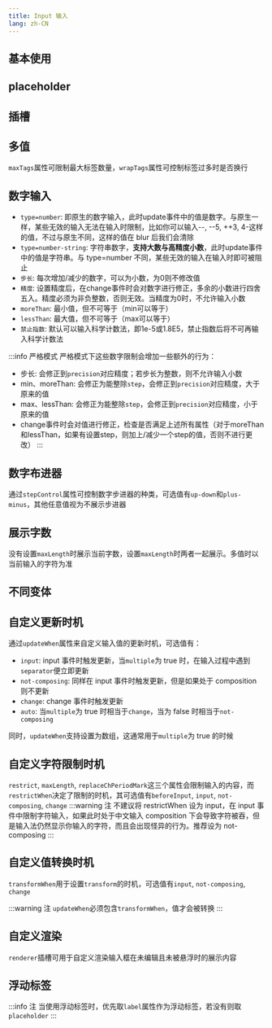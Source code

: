 ```yaml
---
title: Input 输入
lang: zh-CN
---
```


## 基本使用

<!-- @Code:basicUsage -->

## placeholder

<!-- @Code:placeholder -->

## 插槽

<!-- @Code:slots -->

## 多值

`maxTags`属性可限制最大标签数量，`wrapTags`属性可控制标签过多时是否换行

<!-- @Code:multiple -->

## 数字输入

- `type=number`: 即原生的数字输入，此时update事件中的值是数字。与原生一样，某些无效的输入无法在输入时限制，比如你可以输入--, --5, ++3, 4-这样的值，不过与原生不同，这样的值在 blur 后我们会清除
- `type=number-string`: 字符串数字，**支持大数与高精度小数**，此时update事件中的值是字符串。与 type=number 不同，某些无效的输入在输入时即可被阻止
- `步长`: 每次增加/减少的数字，可以为小数，为0则不修改值
- `精度`: 设置精度后，在change事件时会对数字进行修正，多余的小数进行四舍五入。精度必须为非负整数，否则无效。当精度为0时，不允许输入小数
- `moreThan`: 最小值，但不可等于（min可以等于）
- `lessThan`: 最大值，但不可等于（max可以等于）
- `禁止指数`: 默认可以输入科学计数法，即1e-5或1.8E5，禁止指数后将不可再输入科学计数法

:::info 严格模式
严格模式下这些数字限制会增加一些额外的行为：
- 步长: 会修正到`precision`对应精度；若步长为整数，则不允许输入小数
- min、moreThan: 会修正为能整除`step`，会修正到`precision`对应精度，大于原来的值
- max、lessThan: 会修正为能整除`step`，会修正到`precision`对应精度，小于原来的值
- change事件时会对值进行修正，检查是否满足上述所有属性（对于moreThan和lessThan，如果有设置step，则加上/减少一个step的值，否则不进行更改）
:::

<!-- @Code:restrictNumber -->

## 数字布进器

通过`stepControl`属性可控制数字步进器的种类，可选值有`up-down`和`plus-minus`，其他任意值视为不展示步进器

<!-- @Code:typeNumber -->

## 展示字数

没有设置`maxLength`时展示当前字数，设置`maxLength`时两者一起展示。多值时以当前输入的字符为准

<!-- @Code:showLengthInfo -->

## 不同变体

<!-- @Code:differentVariants -->

## 自定义更新时机

通过`updateWhen`属性来自定义输入值的更新时机，可选值有：

- `input`: input 事件时触发更新，当`multiple`为 true 时，在输入过程中遇到`separator`便立即更新
- `not-composing`: 同样在 input 事件时触发更新，但是如果处于 composition 则不更新
- `change`: change 事件时触发更新
- `auto`: 当`multiple`为 true 时相当于`change`，当为 false 时相当于`not-composing`

同时，`updateWhen`支持设置为数组，这通常用于`multiple`为 true 的时候

<!-- @Code:updateWhen -->

## 自定义字符限制时机

`restrict`, `maxLength`, `replaceChPeriodMark`这三个属性会限制输入的内容，而`restrictWhen`决定了限制的时机，其可选值有`beforeInput`, `input`, `not-composing`, `change`
:::warning 注
不建议将 restrictWhen 设为 input，在 input 事件中限制字符输入，如果此时处于中文输入 composition 下会导致字符被吞，但是输入法仍然显示你输入的字符，而且会出现怪异的行为。推荐设为 not-composing
:::

<!-- @Code:restrictWhen -->

## 自定义值转换时机

`transformWhen`用于设置`transform`的时机，可选值有`input`, `not-composing`, `change`

<!-- @Code:transformWhen -->

:::warning 注
`updateWhen`必须包含`transformWhen`，值才会被转换
:::

## 自定义渲染

`renderer`插槽可用于自定义渲染输入框在未编辑且未被悬浮时的展示内容

<!-- @Code:renderer -->

## 浮动标签

<!-- @Code:floatLabel -->

:::info 注
当使用浮动标签时，优先取`label`属性作为浮动标签，若没有则取`placeholder`
:::
